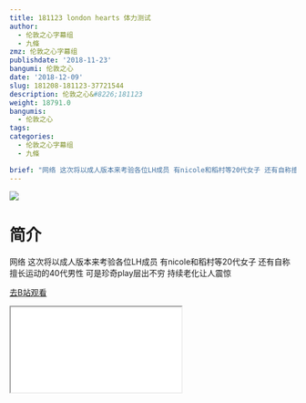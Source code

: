 ```yaml
---
title: 181123 london hearts 体力测试
author:
  - 伦敦之心字幕组
  - 九條
zmz: 伦敦之心字幕组
publishdate: '2018-11-23'
bangumi: 伦敦之心
date: '2018-12-09'
slug: 181208-181123-37721544
description: 伦敦之心&#8226;181123
weight: 18791.0
bangumis:
  - 伦敦之心
tags:
categories:
  - 伦敦之心字幕组
  - 九條

brief: "网络 这次将以成人版本来考验各位LH成员 有nicole和稻村等20代女子 还有自称擅长运动的40代男性 可是珍奇play层出不穷 持续老化让人震惊"
---
```

![](https://i.imgur.com/OYkPxMk.jpg)
# 简介  
网络
这次将以成人版本来考验各位LH成员 有nicole和稻村等20代女子 还有自称擅长运动的40代男性 可是珍奇play层出不穷 持续老化让人震惊  

[去B站观看](https://www.bilibili.com/video/av37721544/)
<div class ="resp-container"><iframe class="testiframe" src="//player.bilibili.com/player.html?aid=37721544"", scrolling="no", allowfullscreen="true" > </iframe></div> 
